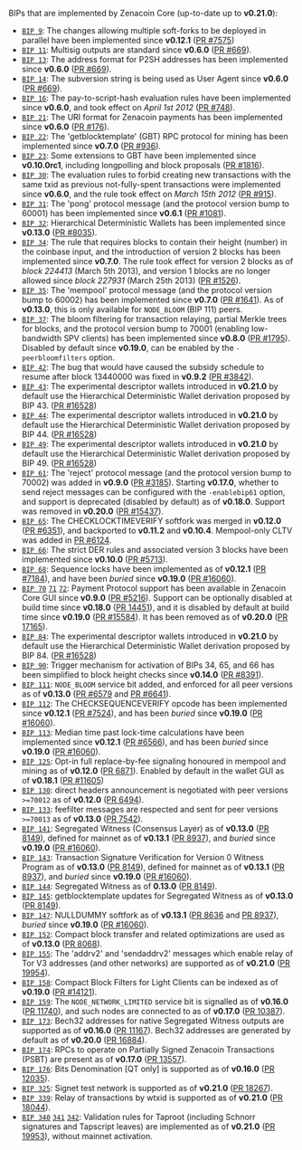 BIPs that are implemented by Zenacoin Core (up-to-date up to **v0.21.0**):

* [`BIP 9`](https://github.com/zenacoin/bips/blob/master/bip-0009.mediawiki): The changes allowing multiple soft-forks to be deployed in parallel have been implemented since **v0.12.1**  ([PR #7575](https://github.com/zenacoin/zenacoin/pull/7575))
* [`BIP 11`](https://github.com/zenacoin/bips/blob/master/bip-0011.mediawiki): Multisig outputs are standard since **v0.6.0** ([PR #669](https://github.com/zenacoin/zenacoin/pull/669)).
* [`BIP 13`](https://github.com/zenacoin/bips/blob/master/bip-0013.mediawiki): The address format for P2SH addresses has been implemented since **v0.6.0** ([PR #669](https://github.com/zenacoin/zenacoin/pull/669)).
* [`BIP 14`](https://github.com/zenacoin/bips/blob/master/bip-0014.mediawiki): The subversion string is being used as User Agent since **v0.6.0** ([PR #669](https://github.com/zenacoin/zenacoin/pull/669)).
* [`BIP 16`](https://github.com/zenacoin/bips/blob/master/bip-0016.mediawiki): The pay-to-script-hash evaluation rules have been implemented since **v0.6.0**, and took effect on *April 1st 2012* ([PR #748](https://github.com/zenacoin/zenacoin/pull/748)).
* [`BIP 21`](https://github.com/zenacoin/bips/blob/master/bip-0021.mediawiki): The URI format for Zenacoin payments has been implemented since **v0.6.0** ([PR #176](https://github.com/zenacoin/zenacoin/pull/176)).
* [`BIP 22`](https://github.com/zenacoin/bips/blob/master/bip-0022.mediawiki): The 'getblocktemplate' (GBT) RPC protocol for mining has been implemented since **v0.7.0** ([PR #936](https://github.com/zenacoin/zenacoin/pull/936)).
* [`BIP 23`](https://github.com/zenacoin/bips/blob/master/bip-0023.mediawiki): Some extensions to GBT have been implemented since **v0.10.0rc1**, including longpolling and block proposals ([PR #1816](https://github.com/zenacoin/zenacoin/pull/1816)).
* [`BIP 30`](https://github.com/zenacoin/bips/blob/master/bip-0030.mediawiki): The evaluation rules to forbid creating new transactions with the same txid as previous not-fully-spent transactions were implemented since **v0.6.0**, and the rule took effect on *March 15th 2012* ([PR #915](https://github.com/zenacoin/zenacoin/pull/915)).
* [`BIP 31`](https://github.com/zenacoin/bips/blob/master/bip-0031.mediawiki): The 'pong' protocol message (and the protocol version bump to 60001) has been implemented since **v0.6.1** ([PR #1081](https://github.com/zenacoin/zenacoin/pull/1081)).
* [`BIP 32`](https://github.com/zenacoin/bips/blob/master/bip-0032.mediawiki): Hierarchical Deterministic Wallets has been implemented since **v0.13.0** ([PR #8035](https://github.com/zenacoin/zenacoin/pull/8035)).
* [`BIP 34`](https://github.com/zenacoin/bips/blob/master/bip-0034.mediawiki): The rule that requires blocks to contain their height (number) in the coinbase input, and the introduction of version 2 blocks has been implemented since **v0.7.0**. The rule took effect for version 2 blocks as of *block 224413* (March 5th 2013), and version 1 blocks are no longer allowed since *block 227931* (March 25th 2013) ([PR #1526](https://github.com/zenacoin/zenacoin/pull/1526)).
* [`BIP 35`](https://github.com/zenacoin/bips/blob/master/bip-0035.mediawiki): The 'mempool' protocol message (and the protocol version bump to 60002) has been implemented since **v0.7.0** ([PR #1641](https://github.com/zenacoin/zenacoin/pull/1641)). As of **v0.13.0**, this is only available for `NODE_BLOOM` (BIP 111) peers.
* [`BIP 37`](https://github.com/zenacoin/bips/blob/master/bip-0037.mediawiki): The bloom filtering for transaction relaying, partial Merkle trees for blocks, and the protocol version bump to 70001 (enabling low-bandwidth SPV clients) has been implemented since **v0.8.0** ([PR #1795](https://github.com/zenacoin/zenacoin/pull/1795)). Disabled by default since **v0.19.0**, can be enabled by the `-peerbloomfilters` option.
* [`BIP 42`](https://github.com/zenacoin/bips/blob/master/bip-0042.mediawiki): The bug that would have caused the subsidy schedule to resume after block 13440000 was fixed in **v0.9.2** ([PR #3842](https://github.com/zenacoin/zenacoin/pull/3842)).
* [`BIP 43`](https://github.com/zenacoin/bips/blob/master/bip-0043.mediawiki): The experimental descriptor wallets introduced in **v0.21.0** by default use the Hierarchical Deterministic Wallet derivation proposed by BIP 43. ([PR #16528](https://github.com/zenacoin/zenacoin/pull/16528))
* [`BIP 44`](https://github.com/zenacoin/bips/blob/master/bip-0044.mediawiki): The experimental descriptor wallets introduced in **v0.21.0** by default use the Hierarchical Deterministic Wallet derivation proposed by BIP 44. ([PR #16528](https://github.com/zenacoin/zenacoin/pull/16528))
* [`BIP 49`](https://github.com/zenacoin/bips/blob/master/bip-0049.mediawiki): The experimental descriptor wallets introduced in **v0.21.0** by default use the Hierarchical Deterministic Wallet derivation proposed by BIP 49. ([PR #16528](https://github.com/zenacoin/zenacoin/pull/16528))
* [`BIP 61`](https://github.com/zenacoin/bips/blob/master/bip-0061.mediawiki): The 'reject' protocol message (and the protocol version bump to 70002) was added in **v0.9.0** ([PR #3185](https://github.com/zenacoin/zenacoin/pull/3185)). Starting **v0.17.0**, whether to send reject messages can be configured with the `-enablebip61` option, and support is deprecated (disabled by default) as of **v0.18.0**. Support was removed in **v0.20.0** ([PR #15437](https://github.com/zenacoin/zenacoin/pull/15437)).
* [`BIP 65`](https://github.com/zenacoin/bips/blob/master/bip-0065.mediawiki): The CHECKLOCKTIMEVERIFY softfork was merged in **v0.12.0** ([PR #6351](https://github.com/zenacoin/zenacoin/pull/6351)), and backported to **v0.11.2** and **v0.10.4**. Mempool-only CLTV was added in [PR #6124](https://github.com/zenacoin/zenacoin/pull/6124).
* [`BIP 66`](https://github.com/zenacoin/bips/blob/master/bip-0066.mediawiki): The strict DER rules and associated version 3 blocks have been implemented since **v0.10.0** ([PR #5713](https://github.com/zenacoin/zenacoin/pull/5713)).
* [`BIP 68`](https://github.com/zenacoin/bips/blob/master/bip-0068.mediawiki): Sequence locks have been implemented as of **v0.12.1**  ([PR #7184](https://github.com/zenacoin/zenacoin/pull/7184)), and have been *buried* since **v0.19.0** ([PR #16060](https://github.com/zenacoin/zenacoin/pull/16060)).
* [`BIP 70`](https://github.com/zenacoin/bips/blob/master/bip-0070.mediawiki) [`71`](https://github.com/zenacoin/bips/blob/master/bip-0071.mediawiki) [`72`](https://github.com/zenacoin/bips/blob/master/bip-0072.mediawiki):
  Payment Protocol support has been available in Zenacoin Core GUI since **v0.9.0** ([PR #5216](https://github.com/zenacoin/zenacoin/pull/5216)).
  Support can be optionally disabled at build time since **v0.18.0** ([PR 14451](https://github.com/zenacoin/zenacoin/pull/14451)),
  and it is disabled by default at build time since **v0.19.0** ([PR #15584](https://github.com/zenacoin/zenacoin/pull/15584)).
  It has been removed as of **v0.20.0** ([PR 17165](https://github.com/zenacoin/zenacoin/pull/17165)).
* [`BIP 84`](https://github.com/zenacoin/bips/blob/master/bip-0084.mediawiki): The experimental descriptor wallets introduced in **v0.21.0** by default use the Hierarchical Deterministic Wallet derivation proposed by BIP 84. ([PR #16528](https://github.com/zenacoin/zenacoin/pull/16528))
* [`BIP 90`](https://github.com/zenacoin/bips/blob/master/bip-0090.mediawiki): Trigger mechanism for activation of BIPs 34, 65, and 66 has been simplified to block height checks since **v0.14.0** ([PR #8391](https://github.com/zenacoin/zenacoin/pull/8391)).
* [`BIP 111`](https://github.com/zenacoin/bips/blob/master/bip-0111.mediawiki): `NODE_BLOOM` service bit added, and enforced for all peer versions as of **v0.13.0** ([PR #6579](https://github.com/zenacoin/zenacoin/pull/6579) and [PR #6641](https://github.com/zenacoin/zenacoin/pull/6641)).
* [`BIP 112`](https://github.com/zenacoin/bips/blob/master/bip-0112.mediawiki): The CHECKSEQUENCEVERIFY opcode has been implemented since **v0.12.1** ([PR #7524](https://github.com/zenacoin/zenacoin/pull/7524)), and has been *buried* since **v0.19.0** ([PR #16060](https://github.com/zenacoin/zenacoin/pull/16060)).
* [`BIP 113`](https://github.com/zenacoin/bips/blob/master/bip-0113.mediawiki): Median time past lock-time calculations have been implemented since **v0.12.1** ([PR #6566](https://github.com/zenacoin/zenacoin/pull/6566)), and has been *buried* since **v0.19.0** ([PR #16060](https://github.com/zenacoin/zenacoin/pull/16060)).
* [`BIP 125`](https://github.com/zenacoin/bips/blob/master/bip-0125.mediawiki): Opt-in full replace-by-fee signaling honoured in mempool and mining as of **v0.12.0** ([PR 6871](https://github.com/zenacoin/zenacoin/pull/6871)). Enabled by default in the wallet GUI as of **v0.18.1** ([PR #11605](https://github.com/zenacoin/zenacoin/pull/11605))
* [`BIP 130`](https://github.com/zenacoin/bips/blob/master/bip-0130.mediawiki): direct headers announcement is negotiated with peer versions `>=70012` as of **v0.12.0** ([PR 6494](https://github.com/zenacoin/zenacoin/pull/6494)).
* [`BIP 133`](https://github.com/zenacoin/bips/blob/master/bip-0133.mediawiki): feefilter messages are respected and sent for peer versions `>=70013` as of **v0.13.0** ([PR 7542](https://github.com/zenacoin/zenacoin/pull/7542)).
* [`BIP 141`](https://github.com/zenacoin/bips/blob/master/bip-0141.mediawiki): Segregated Witness (Consensus Layer) as of **v0.13.0** ([PR 8149](https://github.com/zenacoin/zenacoin/pull/8149)), defined for mainnet as of **v0.13.1** ([PR 8937](https://github.com/zenacoin/zenacoin/pull/8937)), and *buried* since **v0.19.0** ([PR #16060](https://github.com/zenacoin/zenacoin/pull/16060)).
* [`BIP 143`](https://github.com/zenacoin/bips/blob/master/bip-0143.mediawiki): Transaction Signature Verification for Version 0 Witness Program as of **v0.13.0** ([PR 8149](https://github.com/zenacoin/zenacoin/pull/8149)), defined for mainnet as of **v0.13.1** ([PR 8937](https://github.com/zenacoin/zenacoin/pull/8937)), and *buried* since **v0.19.0** ([PR #16060](https://github.com/zenacoin/zenacoin/pull/16060)).
* [`BIP 144`](https://github.com/zenacoin/bips/blob/master/bip-0144.mediawiki): Segregated Witness as of **0.13.0** ([PR 8149](https://github.com/zenacoin/zenacoin/pull/8149)).
* [`BIP 145`](https://github.com/zenacoin/bips/blob/master/bip-0145.mediawiki): getblocktemplate updates for Segregated Witness as of **v0.13.0** ([PR 8149](https://github.com/zenacoin/zenacoin/pull/8149)).
* [`BIP 147`](https://github.com/zenacoin/bips/blob/master/bip-0147.mediawiki): NULLDUMMY softfork as of **v0.13.1** ([PR 8636](https://github.com/zenacoin/zenacoin/pull/8636) and [PR 8937](https://github.com/zenacoin/zenacoin/pull/8937)), *buried* since **v0.19.0** ([PR #16060](https://github.com/zenacoin/zenacoin/pull/16060)).
* [`BIP 152`](https://github.com/zenacoin/bips/blob/master/bip-0152.mediawiki): Compact block transfer and related optimizations are used as of **v0.13.0** ([PR 8068](https://github.com/zenacoin/zenacoin/pull/8068)).
* [`BIP 155`](https://github.com/zenacoin/bips/blob/master/bip-0155.mediawiki): The 'addrv2' and 'sendaddrv2' messages which enable relay of Tor V3 addresses (and other networks) are supported as of **v0.21.0** ([PR 19954](https://github.com/zenacoin/zenacoin/pull/19954)).
* [`BIP 158`](https://github.com/zenacoin/bips/blob/master/bip-0158.mediawiki): Compact Block Filters for Light Clients can be indexed as of **v0.19.0** ([PR #14121](https://github.com/zenacoin/zenacoin/pull/14121)).
* [`BIP 159`](https://github.com/zenacoin/bips/blob/master/bip-0159.mediawiki): The `NODE_NETWORK_LIMITED` service bit is signalled as of **v0.16.0** ([PR 11740](https://github.com/zenacoin/zenacoin/pull/11740)), and such nodes are connected to as of **v0.17.0** ([PR 10387](https://github.com/zenacoin/zenacoin/pull/10387)).
* [`BIP 173`](https://github.com/zenacoin/bips/blob/master/bip-0173.mediawiki): Bech32 addresses for native Segregated Witness outputs are supported as of **v0.16.0** ([PR 11167](https://github.com/zenacoin/zenacoin/pull/11167)). Bech32 addresses are generated by default as of **v0.20.0** ([PR 16884](https://github.com/zenacoin/zenacoin/pull/16884)).
* [`BIP 174`](https://github.com/zenacoin/bips/blob/master/bip-0174.mediawiki): RPCs to operate on Partially Signed Zenacoin Transactions (PSBT) are present as of **v0.17.0** ([PR 13557](https://github.com/zenacoin/zenacoin/pull/13557)).
* [`BIP 176`](https://github.com/zenacoin/bips/blob/master/bip-0176.mediawiki): Bits Denomination [QT only] is supported as of **v0.16.0** ([PR 12035](https://github.com/zenacoin/zenacoin/pull/12035)).
* [`BIP 325`](https://github.com/zenacoin/bips/blob/master/bip-0325.mediawiki): Signet test network is supported as of **v0.21.0** ([PR 18267](https://github.com/zenacoin/zenacoin/pull/18267)).
* [`BIP 339`](https://github.com/zenacoin/bips/blob/master/bip-0339.mediawiki): Relay of transactions by wtxid is supported as of **v0.21.0** ([PR 18044](https://github.com/zenacoin/zenacoin/pull/18044)).
* [`BIP 340`](https://github.com/zenacoin/bips/blob/master/bip-0340.mediawiki) [`341`](https://github.com/zenacoin/bips/blob/master/bip-0341.mediawiki) [`342`](https://github.com/zenacoin/bips/blob/master/bip-0342.mediawiki): Validation rules for Taproot (including Schnorr signatures and Tapscript leaves) are implemented as of **v0.21.0** ([PR 19953](https://github.com/zenacoin/zenacoin/pull/19953)), without mainnet activation.
